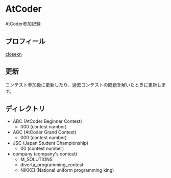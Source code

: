# AtCoder

AtCoder参加記録

## プロフィール

[closekn](https://atcoder.jp/users/closekn)

## 更新

コンテスト参加後に更新したり、過去コンテストの問題を解いたときに更新します。

## ディレクトリ

- ABC (AtCoder Beginner Contest)
  - 000 (contest number)
- AGC (AtCoder Grand Contest)
  - 000 (contest number)
- JSC (Japan Student Championship)
  - 00 (contest number)
- company (company's contest)
  - M_SOLUTIONS
  - diverta_programming_contest
  - NIKKEI (National uniform programming king)
